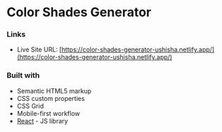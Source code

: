 # Color Shades Generator

### Links

- Live Site URL: [https://color-shades-generator-ushisha.netlify.app/](https://color-shades-generator-ushisha.netlify.app/)

### Built with

- Semantic HTML5 markup
- CSS custom properties
- CSS Grid
- Mobile-first workflow
- [React](https://reactjs.org/) - JS library
